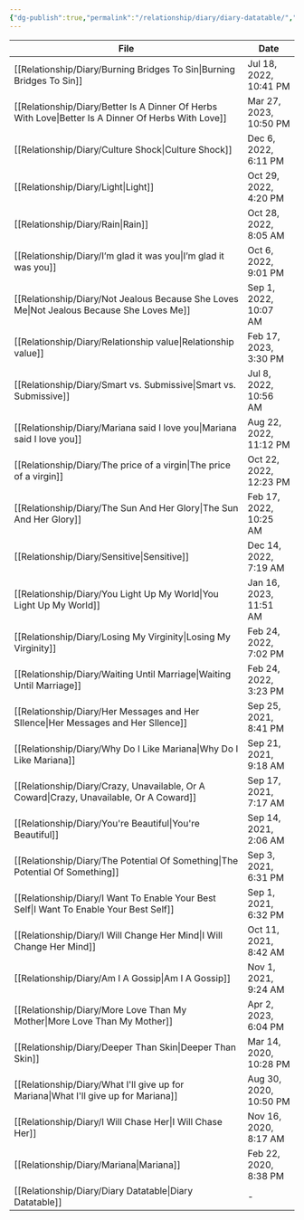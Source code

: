 ```yaml
---
{"dg-publish":true,"permalink":"/relationship/diary/diary-datatable/","tags":["diary"],"created":"","updated":""}
---
```


| File                                                                                                   | Date                   |
| ------------------------------------------------------------------------------------------------------ | ---------------------- |
| [[Relationship/Diary/Burning Bridges To Sin\|Burning Bridges To Sin]]                               | Jul 18, 2022, 10:41 PM |
| [[Relationship/Diary/Better Is A Dinner Of Herbs With Love\|Better Is A Dinner Of Herbs With Love]] | Mar 27, 2023, 10:50 PM |
| [[Relationship/Diary/Culture Shock\|Culture Shock]]                                                 | Dec 6, 2022, 6:11 PM   |
| [[Relationship/Diary/Light\|Light]]                                                                 | Oct 29, 2022, 4:20 PM  |
| [[Relationship/Diary/Rain\|Rain]]                                                                   | Oct 28, 2022, 8:05 AM  |
| [[Relationship/Diary/I’m glad it was you\|I’m glad it was you]]                                     | Oct 6, 2022, 9:01 PM   |
| [[Relationship/Diary/Not Jealous Because She Loves Me\|Not Jealous Because She Loves Me]]           | Sep 1, 2022, 10:07 AM  |
| [[Relationship/Diary/Relationship value\|Relationship value]]                                       | Feb 17, 2023, 3:30 PM  |
| [[Relationship/Diary/Smart vs. Submissive\|Smart vs. Submissive]]                                   | Jul 8, 2022, 10:56 AM  |
| [[Relationship/Diary/Mariana said I love you\|Mariana said I love you]]                             | Aug 22, 2022, 11:12 PM |
| [[Relationship/Diary/The price of a virgin\|The price of a virgin]]                                 | Oct 22, 2022, 12:23 PM |
| [[Relationship/Diary/The Sun And Her Glory\|The Sun And Her Glory]]                                 | Feb 17, 2022, 10:25 AM |
| [[Relationship/Diary/Sensitive\|Sensitive]]                                                         | Dec 14, 2022, 7:19 AM  |
| [[Relationship/Diary/You Light Up My World\|You Light Up My World]]                                 | Jan 16, 2023, 11:51 AM |
| [[Relationship/Diary/Losing My Virginity\|Losing My Virginity]]                                     | Feb 24, 2022, 7:02 PM  |
| [[Relationship/Diary/Waiting Until Marriage\|Waiting Until Marriage]]                               | Feb 24, 2022, 3:23 PM  |
| [[Relationship/Diary/Her Messages and Her SIlence\|Her Messages and Her SIlence]]                   | Sep 25, 2021, 8:41 PM  |
| [[Relationship/Diary/Why Do I Like Mariana\|Why Do I Like Mariana]]                                 | Sep 21, 2021, 9:18 AM  |
| [[Relationship/Diary/Crazy, Unavailable, Or A Coward\|Crazy, Unavailable, Or A Coward]]             | Sep 17, 2021, 7:17 AM  |
| [[Relationship/Diary/You're Beautiful\|You're Beautiful]]                                           | Sep 14, 2021, 2:06 AM  |
| [[Relationship/Diary/The Potential Of Something\|The Potential Of Something]]                       | Sep 3, 2021, 6:31 PM   |
| [[Relationship/Diary/I Want To Enable Your Best Self\|I Want To Enable Your Best Self]]             | Sep 1, 2021, 6:32 PM   |
| [[Relationship/Diary/I Will Change Her Mind\|I Will Change Her Mind]]                               | Oct 11, 2021, 8:42 AM  |
| [[Relationship/Diary/Am I A Gossip\|Am I A Gossip]]                                                 | Nov 1, 2021, 9:24 AM   |
| [[Relationship/Diary/More Love Than My Mother\|More Love Than My Mother]]                           | Apr 2, 2023, 6:04 PM   |
| [[Relationship/Diary/Deeper Than Skin\|Deeper Than Skin]]                                           | Mar 14, 2020, 10:28 PM |
| [[Relationship/Diary/What I'll give up for Mariana\|What I'll give up for Mariana]]                 | Aug 30, 2020, 10:50 PM |
| [[Relationship/Diary/I Will Chase Her\|I Will Chase Her]]                                           | Nov 16, 2020, 8:17 AM  |
| [[Relationship/Diary/Mariana\|Mariana]]                                                             | Feb 22, 2020, 8:38 PM  |
| [[Relationship/Diary/Diary Datatable\|Diary Datatable]]                                             | \-                     |
